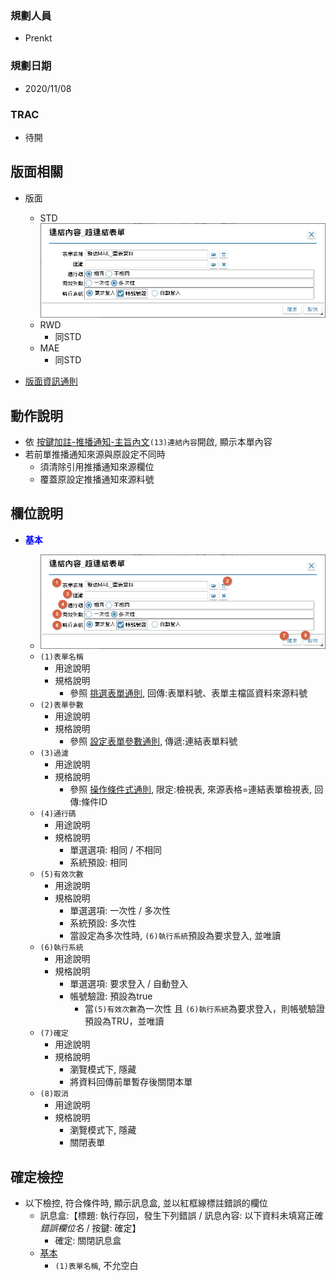 ### <div id="user">規劃人員</div>
* Prenkt

### <div id="updatedate">規劃日期</div>
* 2020/11/08

### <div id="trac">TRAC</div>
* 待開 

## <div id="linkform-layout">版面相關</div>
* 版面
    * STD</br>
        ![pic][image_LinkForm_STD]
    * RWD
        * 同STD
    * MAE</br>
        * 同STD

* [版面資訊通則][link_ruleother1]

## <div id="linkform-form-action">動作說明</div>
* 依 [按鍵加註-推播通知-主旨內文][link_MAENotice]`(13)連結內容`開啟, 顯示本單內容
* 若前單推播通知來源與原設定不同時
    * 須清除引用推播通知來源欄位
    * 覆蓋原設定推播通知來源料號

## <div id="linkform-object-desc">欄位說明</div>
* <p id="fieldbreak1" style="color:blue;font-weight:bold">基本</p>

    * ![pic][image_LinkForm_Block1]
    * `(1)表單名稱`
        * 用途說明
        * 規格說明
            * 參照 [挑選表單通則][link_ruledialog6], 回傳:表單料號、表單主檔區資料來源料號
    * `(2)表單參數`
        * 用途說明
        * 規格說明
            * 參照 [設定表單參數通則][link_parameter], 傳遞:連結表單料號
    * `(3)過濾`
        * 用途說明
        * 規格說明 
            * 參照 [操作條件式通則][link_ruledialog1], 限定:檢視表, 來源表格=連結表單檢視表, 回傳:條件ID
    * `(4)通行碼`
        * 用途說明
        * 規格說明
            * 單選選項: 相同 / 不相同 
            * 系統預設: 相同
    * `(5)有效次數`
        * 用途說明
        * 規格說明
            * 單選選項: 一次性 / 多次性 
            * 系統預設: 多次性 
            * 當設定為多次性時, `(6)執行系統`預設為要求登入, 並唯讀
    * `(6)執行系統`
        * 用途說明
        * 規格說明
            * 單選選項: 要求登入 / 自動登入
            * 帳號驗證: 預設為true
                * 當`(5)有效次數`為一次性 且 `(6)執行系統`為要求登入，則帳號驗證預設為TRU，並唯讀       
    * `(7)確定`
        * 用途說明
        * 規格說明
            * 瀏覽模式下, 隱藏
            * 將資料回傳前單暫存後關閉本單
    * `(8)取消`
        * 用途說明
        * 規格說明
            * 瀏覽模式下, 隱藏
            * 關閉表單
  
## <div id="save-action">確定檢控</div>
* 以下檢控, 符合條件時, 顯示訊息盒, 並以紅框線標註錯誤的欄位
    * 訊息盒:【標題: 執行存回，發生下列錯誤 / 訊息內容: 以下資料未填寫正確 </n> *錯誤欄位名* / 按鍵: 確定】
        * 確定: 關閉訊息盒 
    * [基本][link_fieldbreak1]
        * `(1)表單名稱`, 不允空白


<!-- 圖片 -->
[image_LinkForm_STD]:attachment/MAENotice-Link-Form.png
[image_LinkForm_Block1]:attachment/MAENotice-Link-Form-Block1.png "基本"       


<!-- 超連結 -->
[link_MAENotice]:MAENotice.md#fieldbreak3 "按鍵加註-推播通知/欄位說明/主旨內容"
[link_fieldbreak1]:#fieldbreak1 "欄位說明/基本"

[link_parameter]:/8.10.0/IDE/Specification/Parameter/README.md "共用通則_開啟單據/設定表單參數通則"

[link_ruleother1]:/8.10.0/IDE/Specification/RulesOther/README#ruleother1 "共用通則_其它/版面資訊通則"

[link_ruledialog1]:/8.10.0/IDE/Specification/RulesDialog/README#ruledialog1 "共用通則_開啟單據/操作條件式通則"
[link_ruledialog6]:/8.10.0/IDE/Specification/RulesDialog/README#ruledialog6 "共用通則_開啟單據/挑選表單通則"